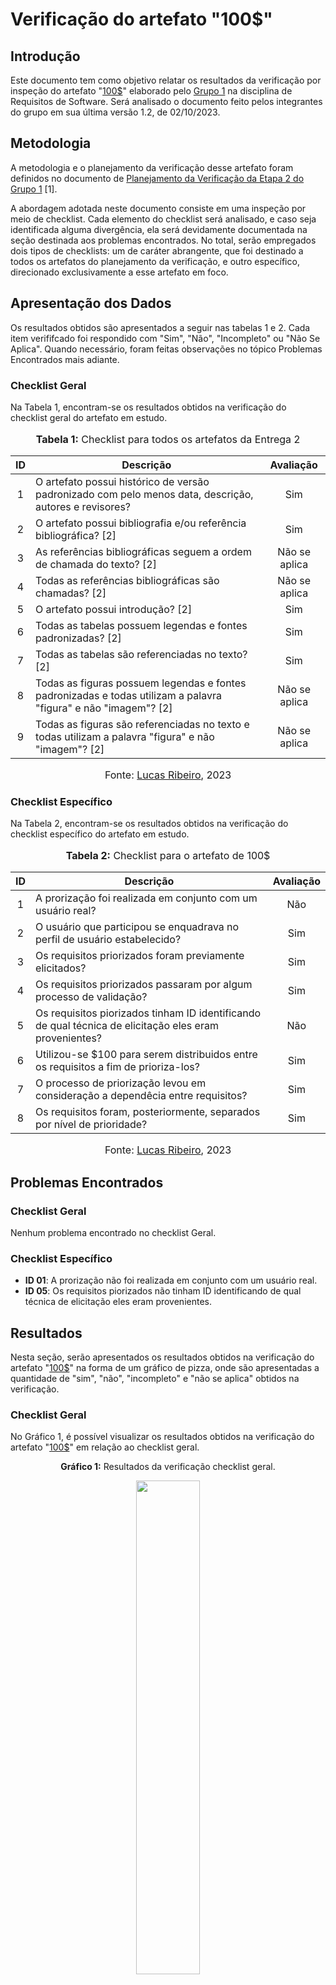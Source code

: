 # Verificação do artefato "100$"

## Introdução

Este documento tem como objetivo relatar os resultados da verificação por inspeção do artefato "[100$](https://github.com/Requisitos-de-Software/2023.2-Economia-DF/blob/main/docs/elicitacao/tecnicas-priorizacao/100%24.md)" elaborado pelo [Grupo 1](https://requisitos-de-software.github.io/2023.2-Economia-DF/) na disciplina de Requisitos de Software. Será analisado o documento feito pelos integrantes do grupo em sua última versão 1.2, de 02/10/2023.

## Metodologia

A metodologia e o planejamento da verificação desse artefato foram definidos no documento de [Planejamento da Verificação da Etapa 2 do Grupo 1](https://github.com/Requisitos-de-Software/2023.2-Economia-DF/blob/main/docs/verificacao/Grupo-01/Entrega-02/planejamento-verificacao-e2-grupo1.md) [1].

A abordagem adotada neste documento consiste em uma inspeção por meio de checklist. Cada elemento do checklist será analisado, e caso seja identificada alguma divergência, ela será devidamente documentada na seção destinada aos problemas encontrados. No total, serão empregados dois tipos de checklists: um de caráter abrangente, que foi destinado a todos os artefatos do planejamento da verificação, e outro específico, direcionado exclusivamente a esse artefato em foco.

## Apresentação dos Dados

Os resultados obtidos são apresentados a seguir nas tabelas 1 e 2. Cada item verififcado foi respondido com "Sim", "Não", "Incompleto" ou "Não Se Aplica". Quando necessário, foram feitas observações no tópico Problemas Encontrados mais adiante.

### Checklist Geral

Na Tabela 1, encontram-se os resultados obtidos na verificação do checklist geral do artefato em estudo.

<div align="center">
<font size="3"><p style="text-align: center"><b>Tabela 1:</b> Checklist para todos os artefatos da Entrega 2</p></font>

<table>
  <thead>
    <tr>
      <th>ID</th>
      <th>Descrição</th>
      <th>Avaliação</th>
    </tr>
  </thead>
  <tbody>
    <tr>
      <td align="center">1</td>
      <td>O artefato possui histórico de versão padronizado com pelo menos data, descrição, autores e revisores?</td>
      <td align="center">Sim</td>
    </tr>
    <tr>
      <td align="center">2</td>
      <td>O artefato possui bibliografia e/ou referência bibliográfica? [2]</td>
      <td align="center">Sim</td>
    </tr>
    <tr>
      <td align="center">3</td>
      <td>As referências bibliográficas seguem a ordem de chamada do texto? [2]</td>
      <td align="center">Não se aplica</td>
    </tr>
    <tr>
      <td align="center">4</td>
      <td>Todas as referências bibliográficas são chamadas? [2]</td>
      <td align="center">Não se aplica</td>
    </tr>
    <tr>
      <td align="center">5</td>
      <td>O artefato possui introdução? [2]</td>
      <td align="center">Sim</td>
    </tr>
    <tr>
      <td align="center">6</td>
      <td>Todas as tabelas possuem legendas e fontes padronizadas? [2]</td>
      <td align="center">Sim</td>
    </tr>
    <tr>
      <td align="center">7</td>
      <td>Todas as tabelas são referenciadas no texto? [2]</td>
      <td align="center">Sim</td>
    </tr>
    <tr>
      <td align="center">8</td>
      <td>Todas as figuras possuem legendas e fontes padronizadas e todas utilizam a palavra "figura" e não "imagem"? [2]</td>
      <td align="center">Não se aplica</td>
    </tr>
    <tr>
      <td align="center">9</td>
      <td>Todas as figuras são referenciadas no texto e todas utilizam a palavra "figura" e não "imagem"? [2]</td>
      <td align="center">Não se aplica</td>
    </tr>
</table>

<font size="3"><p style="text-align: center">Fonte: <a href="https://github.com/lucassouzs">Lucas Ribeiro</a>, 2023</p></font>
</div>

### Checklist Específico

Na Tabela 2, encontram-se os resultados obtidos na verificação do checklist específico do artefato em estudo.

<div align="center">
<font size="3"><p style="text-align: center"><b>Tabela 2:</b> Checklist para o artefato de 100$</p></font>

<table>
  <thead>
    <tr>
      <th>ID</th>
      <th>Descrição</th>
      <th>Avaliação</th>
    </tr>
  </thead>
  <tbody>
    <tr>
      <td align="center">1</td>
      <td>A prorização foi realizada em conjunto com um usuário real?</td>
      <td align="center">Não</td>
    </tr>
    <tr>
      <td align="center">2</td>
      <td>O usuário que participou se enquadrava no perfil de usuário estabelecido?</td>
      <td align="center">Sim</td>
    </tr>
    <tr>
      <td align="center">3</td>
      <td>Os requisitos priorizados foram previamente elicitados?</td>
      <td align="center">Sim</td>
    </tr>
    <tr>
      <td align="center">4</td>
      <td>Os requisitos priorizados passaram por algum processo de validação?</td>
      <td align="center">Sim</td>
    </tr>
    <tr>
      <td align="center">5</td>
      <td>Os requisitos piorizados tinham ID identificando de qual técnica de elicitação eles eram provenientes?</td>
      <td align="center">Não</td>
    </tr>
    <tr>
      <td align="center">6</td>
      <td>Utilizou-se $100 para serem distribuidos entre os requisitos a fim de prioriza-los?</td>
      <td align="center">Sim</td>
    </tr>
    <tr>
      <td align="center">7</td>
      <td>O processo de priorização levou em consideração a dependêcia entre requisitos?</td>
      <td align="center">Sim</td>
    </tr>
    <tr>
      <td align="center">8</td>
      <td>Os requisitos foram, posteriormente, separados por nível de prioridade?</td>
      <td align="center">Sim</td>
    </tr>
</table>

<font size="3"><p style="text-align: center">Fonte: <a href="https://github.com/lucassouzs">Lucas Ribeiro</a>, 2023</p></font>
</div>

## Problemas Encontrados


### Checklist Geral

Nenhum problema encontrado no checklist Geral.

### Checklist Específico

- **ID 01**: A prorização não foi realizada em conjunto com um usuário real.
- **ID 05**: Os requisitos piorizados não tinham ID identificando de qual técnica de elicitação eles eram provenientes.

## Resultados

Nesta seção, serão apresentados os resultados obtidos na verificação do artefato "[100$](https://github.com/Requisitos-de-Software/2023.2-Economia-DF/blob/main/docs/elicitacao/tecnicas-priorizacao/100%24.md)" na forma de um gráfico de pizza, onde são apresentadas a quantidade de "sim", "não", "incompleto" e "não se aplica" obtidos na verificação.

### Checklist Geral

No Gráfico 1, é possível visualizar os resultados obtidos na verificação do artefato "[100$](https://github.com/Requisitos-de-Software/2023.2-Economia-DF/blob/main/docs/elicitacao/tecnicas-priorizacao/100%24.md)" em relação ao checklist geral.

<div align="center">
  <p><b>Gráfico 1:</b> Resultados da verificação checklist geral.</p>

  <img src="https://github.com/Requisitos-de-Software/2023.2-Economia-DF/blob/main/docs/imagens/Gr%C3%A1fico%20Geral%20-%20100%24.png" style="width: 45%;">

<font size="3"><p style="text-align: center">Fonte: <a href="https://github.com/lucassouzs">Lucas Ribeiro</a>, 2023</p></font>
</div>

### Checklist Específico

No Gráfico 2, é possível visualizar os resultados obtidos na verificação do artefato "[Observação](https://github.com/Requisitos-de-Software/2023.2-Economia-DF/blob/main/docs/elicitacao/tecnicas-elicitacao/observa%C3%A7%C3%A3o.md)" em relação ao checklist específico.

<div align="center">
  <p><b>Gráfico 2:</b> Resultados da verificação do checklist específico.</p>

  <img src="https://github.com/Requisitos-de-Software/2023.2-Economia-DF/blob/main/docs/imagens/gr%C3%A1fico-espec%C3%ADfico-100%24.png" style="width: 45%;">

<font size="3"><p style="text-align: center">Fonte: <a href="https://github.com/lucassouzs">Lucas Ribeiro</a>, 2023</p></font>
</div>

## Referências Bibliográficas

> [1] VICTOR, Lucas. [Planejamento da Verificação da Etapa 2 do Grupo 1](https://github.com/Requisitos-de-Software/2023.2-Economia-DF/blob/main/docs/verificacao/Grupo-01/Entrega-02/planejamento-verificacao-e2-grupo1.md), GAMA, FGA, 2023. Acesso em: 25 de novembro de 2023.
> 
> [2] Normas ABNT: 2023. Disponível em: <https://www.normasabnt.org/normas-abnt-2023/>. Acesso em: 18 de novembro de 2023.
>

## Bibliografia

> Economia-DF. [100$](https://github.com/Requisitos-de-Software/2023.2-Economia-DF/blob/main/docs/elicitacao/tecnicas-priorizacao/100%24.md), FGA, GAMA, 2023. Acesso em: 25 de novembro de 2023.
> 

## Histórico de Versões

| Versão | Data   | Descrição     | Autor     |  Revisor        |
| :----: | ------ | ------------- | --------- | :-------------: |
| `1.0`  | 25/11/2023 | Criação do documento  | [Lucas Ribeiro](https://github.com/lucassouzs)| [Izabella Alves](https://github.com/izabellaalves) |
| `1.1`  | 27/11/2023 | Conclusão do documento  | [Lucas Ribeiro](https://github.com/lucassouzs)| [Izabella Alves](https://github.com/izabellaalves) |
